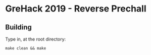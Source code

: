 # GreHack 2019 - Reverse Prechall

## Building

Type in, at the root directory:

```
make clean && make
```
